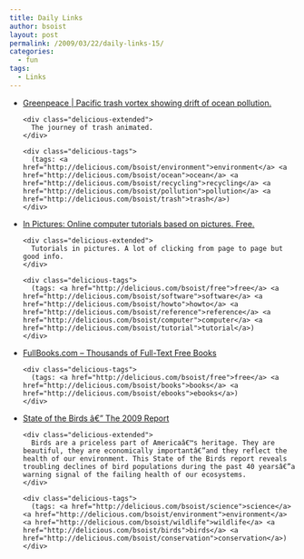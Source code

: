 ```yaml
---
title: Daily Links
author: bsoist
layout: post
permalink: /2009/03/22/daily-links-15/
categories:
  - fun
tags:
  - Links
---
```

<ul class="delicious">
  <li>
    <div class="delicious-link">
      <a href="http://oceans.greenpeace.org/en/the-expedition/news/trashing-our-oceans/ocean_pollution_animation">Greenpeace | Pacific trash vortex showing drift of ocean pollution.</a>
    </div>
    
    <div class="delicious-extended">
      The journey of trash animated.
    </div>
    
    <div class="delicious-tags">
      (tags: <a href="http://delicious.com/bsoist/environment">environment</a> <a href="http://delicious.com/bsoist/ocean">ocean</a> <a href="http://delicious.com/bsoist/recycling">recycling</a> <a href="http://delicious.com/bsoist/pollution">pollution</a> <a href="http://delicious.com/bsoist/trash">trash</a>)
    </div>
  </li>
  
  <li>
    <div class="delicious-link">
      <a href="http://inpics.net/">In Pictures: Online computer tutorials based on pictures. Free.</a>
    </div>
    
    <div class="delicious-extended">
      Tutorials in pictures. A lot of clicking from page to page but good info.
    </div>
    
    <div class="delicious-tags">
      (tags: <a href="http://delicious.com/bsoist/free">free</a> <a href="http://delicious.com/bsoist/software">software</a> <a href="http://delicious.com/bsoist/howto">howto</a> <a href="http://delicious.com/bsoist/reference">reference</a> <a href="http://delicious.com/bsoist/computer">computer</a> <a href="http://delicious.com/bsoist/tutorial">tutorial</a>)
    </div>
  </li>
  
  <li>
    <div class="delicious-link">
      <a href="http://www.fullbooks.com/">FullBooks.com &#8211; Thousands of Full-Text Free Books</a>
    </div>
    
    <div class="delicious-tags">
      (tags: <a href="http://delicious.com/bsoist/free">free</a> <a href="http://delicious.com/bsoist/books">books</a> <a href="http://delicious.com/bsoist/ebooks">ebooks</a>)
    </div>
  </li>
  
  <li>
    <div class="delicious-link">
      <a href="http://www.stateofthebirds.org/">State of the Birds â€” The 2009 Report</a>
    </div>
    
    <div class="delicious-extended">
      Birds are a priceless part of Americaâ€™s heritage. They are beautiful, they are economically importantâ€”and they reflect the health of our environment. This State of the Birds report reveals troubling declines of bird populations during the past 40 yearsâ€”a warning signal of the failing health of our ecosystems.
    </div>
    
    <div class="delicious-tags">
      (tags: <a href="http://delicious.com/bsoist/science">science</a> <a href="http://delicious.com/bsoist/environment">environment</a> <a href="http://delicious.com/bsoist/wildlife">wildlife</a> <a href="http://delicious.com/bsoist/birds">birds</a> <a href="http://delicious.com/bsoist/conservation">conservation</a>)
    </div>
  </li>
</ul>
